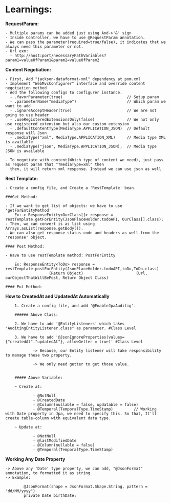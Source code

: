 # Learnings:
  **RequestParam:**

    - Multiple params can be added just using And->'&' sign
    - Inside Controller, we have to use @RequestParam annotation.
    - We can pass the parameter(required=true/false), it indicates that we always need this parameter or not.
    - Url exm:
      - http://host:port/necessaryPathVariables?param1=valueOfParam1&param2=valueOfParam2
  
  **Content Negotiation:**

    - First, Add "jackson-dataformat-xml" dependency at pom.xml
    - Implement "WebMvcConfigurer" interface and override content negotiation method
    - Add the following configs to configurer instance.
      - .favorParameter(true)                            // Setup param
      - .parameterName("mediaType")                      // Which param we want to add
      - .ignoreAcceptHeader(true)                        // We are not going to use header
      - .useRegisteredExtensionsOnly(false)              // We not only use registered extension but also our custom extension
      - .defaultContentType(MediaType.APPLICATION_JSON)  // Default response will Json
      - .mediaType("xml", MediaType.APPLICATION_XML)     // Media type XML is available
      - .mediaType("json", MediaType.APPLICATION_JSON);  // Media type JSON is available

    - To negotiate with content(Which type of content we need), just pass as request param that "?mediaType=xml" then
      then, it will return xml response. Instead we can use json as well

  **Rest Template:**
    
    - Create a config file, and Create a 'RestTemplate' bean.
    
    ###Get Method:

    - If we want to get list of objects: we have to use 'getForEntityMethod'
        Ex:-> ResponseEntity<OurClass[]> response = restTemplate.getForEntity(JsonPlaceHolder.todoAPI, OurClass[].class);
    - Then, we can convert is as list using Arrays.asList(response.getBody()).
    - We can also get response status code and headers as well from the 'response' object.

    #### Post Method:

    - Have to use restTemplate method: PostForEntity

        Ex: ResponseEntity<ToDo> response = restTemplate.postForEntity(JsonPlaceHolder.todoAPI,toDo,ToDo.class)
                       (Return Object)                       (Url, ourObjectThatWillBePost, Return Object Class)

    #### Put Method:

   **How to CreatedAt and UpdatedAt Automatically**

        1. Create a config file, and add '@EnableJpaAuditig'.

        ###### Above Class:   

        2. We have to add '@EntityListeners' which takes "AuditingEntityListener.class" as parameter. #Class Level

        3. We have to add '@JsonIgnoreProperties(values={"createdAt"."updatedAt"}, allowGetter = true)' #Class Level

                -> Because, our Entity listener will take responsibility to manage these two property.

                -> We only need getter to get those value.


        ##### Above Variable:

        ~ Create at:

                - @NotNull
                - @CreatedDate
                - @Column(nullable = false, updatable = false)
                - @Temporal(TemporalType.TimeStamp)         // Working with Date property in Jpa, we need to specify this. So that, It'll create table-column with equivalent data type.

        ~ Update at:

                - @NotNull
                - @lastModifiedDate
                - @Column(nullable = false)
                - @Temporal(TemporalType.TimeStamp)

  **Working Any Date Property**
  
    -> Above any 'Date' type property, we can add, "@JsonFormat" annotation, to formatted it as string
    -> Example:    
            
            @JsonFormat(shape = JsonFormat.Shape.String, pattern = "dd/MM/yyyy")
            private Date birthDate;